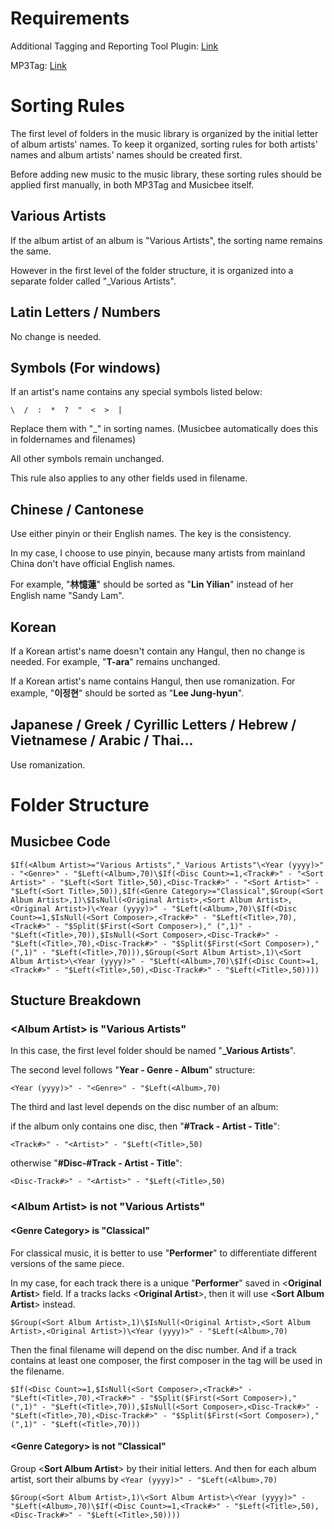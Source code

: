 
# Requirements

Additional Tagging and Reporting Tool Plugin: [Link](https://getmusicbee.com/addons/plugins/49/additional-tagging-amp-reporting-tools/)

MP3Tag: [Link](https://www.mp3tag.de/en/download.html)

# Sorting Rules

The first level of folders in the music library is organized by the initial letter of album artists' names.  To keep it organized, sorting rules for both artists' names and album artists' names should be created first.  

Before adding new music to the music library, these sorting rules should be applied first manually, in both MP3Tag and Musicbee itself.  

## Various Artists

If the album artist of an album is "Various Artists", the sorting name remains the same.  

However in the first level of the folder structure, it is organized into a separate folder called "_Various Artists".  

## Latin Letters / Numbers

No change is needed.  

## Symbols (For windows)

If an artist's name contains any special symbols listed below:  

``` text
\  /  :  *  ?  "  <  >  |
```

Replace them with "_" in sorting names. (Musicbee automatically does this in foldernames and filenames)  

All other symbols remain unchanged.  

This rule also applies to any other fields used in filename.  

## Chinese / Cantonese

Use either pinyin or their English names. The key is the consistency.  

In my case, I choose to use pinyin, because many artists from mainland China don't have official English names.

For example, "**林憶蓮**" should be sorted as "**Lin Yilian**" instead of her English name "Sandy Lam".  

## Korean

If a Korean artist's name doesn't contain any Hangul, then no change is needed. For example, "**T-ara**" remains unchanged.  

If a Korean artist's name contains Hangul, then use romanization. For example, "**이정현**" should be sorted as "**Lee Jung-hyun**".  

## Japanese / Greek /  Cyrillic Letters / Hebrew / Vietnamese / Arabic / Thai...  

Use romanization.  

# Folder Structure

## Musicbee Code

``` text
$If(<Album Artist>="Various Artists","_Various Artists"\<Year (yyyy)>" - "<Genre>" - "$Left(<Album>,70)\$If(<Disc Count>=1,<Track#>" - "<Sort Artist>" - "$Left(<Sort Title>,50),<Disc-Track#>" - "<Sort Artist>" - "$Left(<Sort Title>,50)),$If(<Genre Category>="Classical",$Group(<Sort Album Artist>,1)\$IsNull(<Original Artist>,<Sort Album Artist>,<Original Artist>)\<Year (yyyy)>" - "$Left(<Album>,70)\$If(<Disc Count>=1,$IsNull(<Sort Composer>,<Track#>" - "$Left(<Title>,70),<Track#>" - "$Split($First(<Sort Composer>)," (",1)" - "$Left(<Title>,70)),$IsNull(<Sort Composer>,<Disc-Track#>" - "$Left(<Title>,70),<Disc-Track#>" - "$Split($First(<Sort Composer>)," (",1)" - "$Left(<Title>,70))),$Group(<Sort Album Artist>,1)\<Sort Album Artist>\<Year (yyyy)>" - "$Left(<Album>,70)\$If(<Disc Count>=1,<Track#>" - "$Left(<Title>,50),<Disc-Track#>" - "$Left(<Title>,50))))
```

## Stucture Breakdown

### \<Album Artist\> is "Various Artists"

In this case, the first level folder should be named "**_Various Artists**".  

The second level follows "**Year - Genre - Album**" structure:

`<Year (yyyy)>" - "<Genre>" - "$Left(<Album>,70)`

The third and last level depends on the disc number of an album:

if the album only contains one disc, then "**#Track - Artist - Title**":  

`<Track#>" - "<Artist>" - "$Left(<Title>,50)`

otherwise "**#Disc-#Track - Artist - Title**":

`<Disc-Track#>" - "<Artist>" - "$Left(<Title>,50)`

### \<Album Artist\> is not "Various Artists"

#### \<Genre Category\> is "**Classical**"  

For classical music, it is better to use "**Performer**" to differentiate different versions of the same piece.  

In my case, for each track there is a unique "**Performer**" saved in \<**Original Artist**\> field. If a tracks lacks  \<**Original Artist**\>, then it will use  \<**Sort Album Artist**\> instead.  

`$Group(<Sort Album Artist>,1)\$IsNull(<Original Artist>,<Sort Album Artist>,<Original Artist>)\<Year (yyyy)>" - "$Left(<Album>,70)`

Then the final filename will depend on the disc number. And if a track contains at least one composer, the first composer in the tag will be used in the filename.  

`$If(<Disc Count>=1,$IsNull(<Sort Composer>,<Track#>" - "$Left(<Title>,70),<Track#>" - "$Split($First(<Sort Composer>)," (",1)" - "$Left(<Title>,70)),$IsNull(<Sort Composer>,<Disc-Track#>" - "$Left(<Title>,70),<Disc-Track#>" - "$Split($First(<Sort Composer>)," (",1)" - "$Left(<Title>,70)))`  

#### \<Genre Category\> is not "**Classical**"  

Group \<**Sort Album Artist**\> by their initial letters. And then for each album artist, sort their albums by `<Year (yyyy)>" - "$Left(<Album>,70)`

`$Group(<Sort Album Artist>,1)\<Sort Album Artist>\<Year (yyyy)>" - "$Left(<Album>,70)\$If(<Disc Count>=1,<Track#>" - "$Left(<Title>,50),<Disc-Track#>" - "$Left(<Title>,50))))`